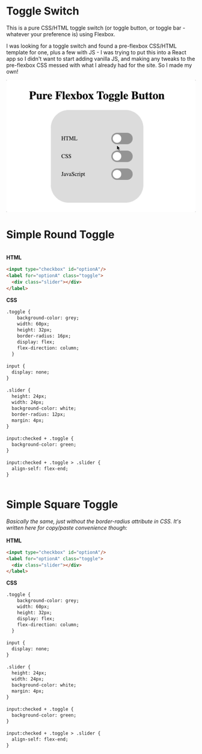 # Toggle Switch

This is a pure CSS/HTML toggle switch (or toggle button, or toggle bar - whatever your preference is) using Flexbox. 

I was looking for a toggle switch and found a pre-flexbox CSS/HTML template for one, plus a few with JS - I was trying to put this into a React app so I didn't want to start adding vanilla JS, and making any tweaks to the pre-flexbox CSS messed with what I already had for the site. So I made my own!

![example toggles](https://github.com/kateapault/flexbox-toggle-switch/blob/master/assets/flexbox-toggle.gif?raw=true)

# Simple Round Toggle
<br>
<b>HTML</b>
<br>


```html
<input type="checkbox" id="optionA"/>
<label for="optionA" class="toggle">
  <div class="slider"></div>
</label>
```

<b>CSS</b>
<br>
```
.toggle {
    background-color: grey;
    width: 60px;
    height: 32px;
    border-radius: 16px;
    display: flex;
    flex-direction: column;
  }
  
input {
  display: none;
}
  
.slider {
  height: 24px;
  width: 24px;
  background-color: white;
  border-radius: 12px;
  margin: 4px;
}

input:checked + .toggle {
  background-color: green;
}
  
input:checked + .toggle > .slider {
  align-self: flex-end;
}
  
```

# Simple Square Toggle
<i>Basically the same, just without the border-radius attribute in CSS. It's written here for copy/paste convenience though:</i>
<br>
<br>
<b>HTML</b>
<br>


```html
<input type="checkbox" id="optionA"/>
<label for="optionA" class="toggle">
  <div class="slider"></div>
</label>
```

<b>CSS</b>
<br>
```
.toggle {
    background-color: grey;
    width: 60px;
    height: 32px;
    display: flex;
    flex-direction: column;
  }
  
input {
  display: none;
}
  
.slider {
  height: 24px;
  width: 24px;
  background-color: white;
  margin: 4px;
}

input:checked + .toggle {
  background-color: green;
}
  
input:checked + .toggle > .slider {
  align-self: flex-end;
}
  
```
